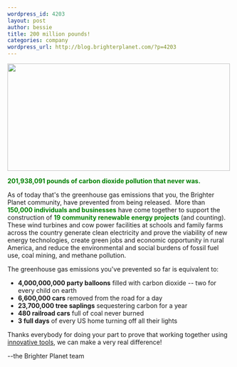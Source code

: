 ```yaml
--- 
wordpress_id: 4203
layout: post
author: bessie
title: 200 million pounds!
categories: company
wordpress_url: http://blog.brighterplanet.com/?p=4203
---
```

<img class="alignnone" title="turbine" src="http://farm5.static.flickr.com/4012/4688125411_436336a09d.jpg" alt="" width="500" height="241" />

<span style="color: #008000;"><strong>201,938,091 pounds of carbon dioxide pollution that never was.</strong></span>

As of today that's the greenhouse gas emissions that you, the Brighter Planet community, have prevented from being released.  More than <strong><span style="color: #008000;">150,000 individuals and businesses</span></strong> have come together to support the construction of <strong><span style="color: #008000;">19 community renewable energy projects</span></strong> (and counting).  These wind turbines and cow power facilities at schools and family farms across the country generate clean electricity and prove the viability of new energy technologies, create green jobs and economic opportunity in rural America, and reduce the environmental and social burdens of fossil fuel use, coal mining, and methane pollution.

The greenhouse gas emissions you've prevented so far is equivalent to:
<ul>
	<li><strong>4,000,000,000 party balloons</strong> filled with carbon dioxide -- two for every child on earth</li>
	<li><strong>6,600,000 cars</strong> removed from the road for a day</li>
	<li><strong>23,700,000 tree saplings</strong> sequestering carbon for a year</li>
	<li><strong>480 railroad cars</strong> full of coal never burned</li>
	<li><strong>3 full days</strong> of every US home turning off all their lights</li>
</ul>
Thanks everybody for doing your part to prove that working together using <a href="http://brighterplanet.com/products">innovative tools</a>, we can make a very real difference!

--the Brighter Planet team
